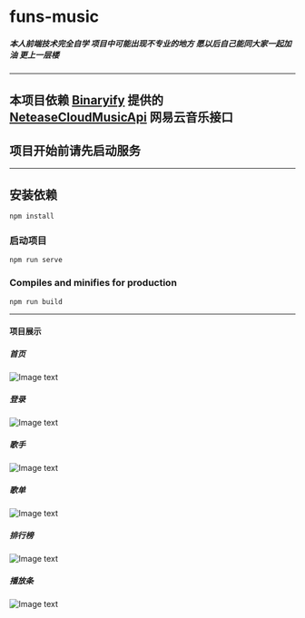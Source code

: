 # funs-music

##### 本人前端技术完全自学 项目中可能出现不专业的地方   愿以后自己能同大家一起加油 更上一层楼

*****

## 本项目依赖 [Binaryify](https://github.com/Binaryify) 提供的 [NeteaseCloudMusicApi](https://github.com/Binaryify/NeteaseCloudMusicApi.git) 网易云音乐接口

## 项目开始前请先启动服务

*****

## 安装依赖
```
npm install
```

### 启动项目
```
npm run serve
```

### Compiles and minifies for production
```
npm run build
```
*****

#### 项目展示

##### 首页
![Image text](https://gitee.com/ycjmeet/fun-music/blob/master/static/1%E3%80%81%E9%A6%96%E9%A1%B5.png)

##### 登录
![Image text](https://gitee.com/ycjmeet/fun-music/blob/master/static/2%E3%80%81%E7%99%BB%E5%BD%95%E9%A1%B5.png)

##### 歌手
![Image text](https://gitee.com/ycjmeet/fun-music/blob/master/static/3%E3%80%81%E6%AD%8C%E6%89%8B.png)

##### 歌单
![Image text](https://gitee.com/ycjmeet/fun-music/blob/master/static/4%E3%80%81%E6%AD%8C%E5%8D%95.png)

##### 排行榜
![Image text](https://gitee.com/ycjmeet/fun-music/blob/master/static/5%E3%80%81%E6%8E%92%E8%A1%8C%E6%A6%9C.png)

##### 播放条
![Image text](https://gitee.com/ycjmeet/fun-music/blob/master/static/6%E3%80%81playbar.png)
